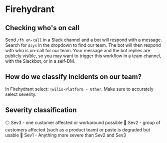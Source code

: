 # Firehydrant

## Checking who's on call

Send `/fh on-call` in a Slack channel and a bot will respond with a message. Search for `dsys` in the dropdown to find our team. The bot will then respond with who is on-call for our team. Your message and the bot replies are publicly visible, so
you may want to trigger this workflow in a team channel, with the Slackbot, or in a self-DM.

## How do we classify incidents on our team?

In Firehydrant select: `Twilio-Platform - Other`. Make sure to accurately select severity.

## Severity classification

⚪ Sev3 - one customer affected or workaround possible
🔵 Sev2 - group of customers affected (such as a product team) or paste is degraded but usable
🔴 Sev1 - Anything more severe than Sev2 and Sev3
